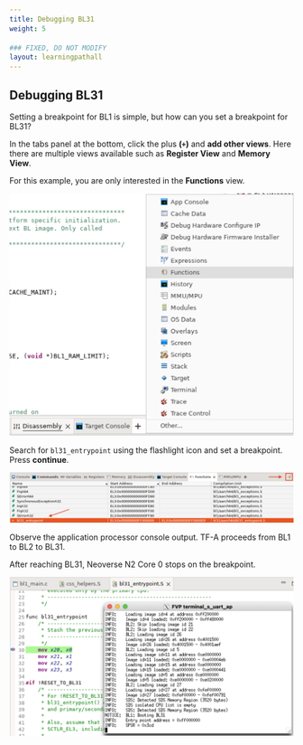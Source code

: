 ```yaml
---
title: Debugging BL31
weight: 5

### FIXED, DO NOT MODIFY
layout: learningpathall
---
```


## Debugging BL31 
Setting a breakpoint for BL1 is simple, but how can you set a breakpoint for BL31?

In the tabs panel at the bottom, click the plus **(`+`)** and **add other views**. Here there are multiple views available such as **Register View** and **Memory View**.

For this example, you are only interested in the **Functions** view.

![add functions alt-text#center](images/add_functions.png "Figure 1. Add functions tab")

Search for ``bl31_entrypoint`` using the flashlight icon and set a breakpoint. Press **continue**.

![bl31 breakpoint 1 alt-text#center](images/bl31_breakpoint-1.png "Figure 2. BL31 breakpoint 1")

Observe the application processor console output. TF-A proceeds from BL1 to BL2 to BL31.

After reaching BL31, Neoverse N2 Core 0 stops on the breakpoint.

![bl31 breakpoint 2 alt-text#center](images/bl31_breakpoint-2.png "Figure 3. BL31 breakpoint 2")
